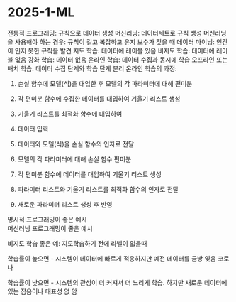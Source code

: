 # 2025-1-ML

전통적 프로그래밍: 규칙으로 데이터 생성
머신러닝: 데이터세트로 규칙 생성
머신러닝을 사용해야 하는 경우: 규칙이 길고 복잡하고 유지 보수가 잦을 때
데이터 마이닝: 인간이 인지 못한 규칙을 발견
지도 학습: 데이터에 레이블 있음
비지도 학습: 데이터에 레이블 없음
강화 학습: 데이터 없음
온라인 학습: 데이터 수집과 동시에 학습
오프라인 또는 배치 학습: 데이터 수집 단계와 학습 단계 분리
온라인 학습의 과정:
1. 손실 함수에 모델(식)을 대입한 후 모델의 각 파라미터에 대해 편미분
2. 각 편미분 함수에 수집한 데이터를 대입하여 기울기 리스트 생성
3. 기울기 리스트를 최적화 함수에 대입하여 


1. 데이터 입력
2. 데이터와 모델(식)을 손실 함수의 인자로 전달
3. 모델의 각 파라미터에 대해 손실 함수 편미분
4. 각 편미분 함수에 데이터를 대입하여 기울기 리스트 생성
5. 파라미터 리스트와 기울기 리스트를 최적화 함수의 인자로 전달
6. 새로운 파라미터 리스트 생성 후 반영

명시적 프로그래밍이 좋은 예시   
머신러닝 프로그래밍이 좋은 예시

비지도 학습 좋은 예: 지도학습하기 전에 라벨이 없을때

학습률이 높으면 - 시스템이 데이터에 빠르게 적응하지만 예전 데이터를 금방 잊음
코로나

학습률이 낮으면 - 시스템의 관성이 더 커져서 더 느리게 학습. 하지만 새로운 데이터에 있는 잡음이나 대표성 없
암

